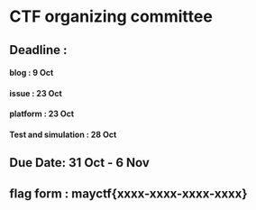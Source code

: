  # CTF organizing committee

## Deadline :
   #### blog : 9 Oct
   #### issue : 23 Oct
   #### platform : 23 Oct
   #### Test and simulation : 28 Oct

## Due Date: 31 Oct - 6 Nov

## flag form : mayctf{xxxx-xxxx-xxxx-xxxx}